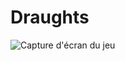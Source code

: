 # Draughts

![Capture d'écran du jeu](https://i.postimg.cc/ZKyFnPzs/Capture-d-cran-2024-10-15-173343.png)

